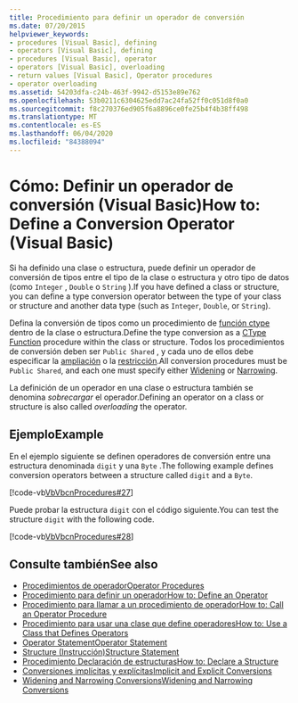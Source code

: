 ```yaml
---
title: Procedimiento para definir un operador de conversión
ms.date: 07/20/2015
helpviewer_keywords:
- procedures [Visual Basic], defining
- operators [Visual Basic], defining
- procedures [Visual Basic], operator
- operators [Visual Basic], overloading
- return values [Visual Basic], Operator procedures
- operator overloading
ms.assetid: 54203dfa-c24b-463f-9942-d5153e89e762
ms.openlocfilehash: 53b0211c6304625edd7ac24fa52ff0c051d8f0a0
ms.sourcegitcommit: f8c270376ed905f6a8896ce0fe25b4f4b38ff498
ms.translationtype: MT
ms.contentlocale: es-ES
ms.lasthandoff: 06/04/2020
ms.locfileid: "84388094"
---
```

# <a name="how-to-define-a-conversion-operator-visual-basic"></a><span data-ttu-id="0d3d2-102">Cómo: Definir un operador de conversión (Visual Basic)</span><span class="sxs-lookup"><span data-stu-id="0d3d2-102">How to: Define a Conversion Operator (Visual Basic)</span></span>
<span data-ttu-id="0d3d2-103">Si ha definido una clase o estructura, puede definir un operador de conversión de tipos entre el tipo de la clase o estructura y otro tipo de datos (como `Integer` , `Double` o `String` ).</span><span class="sxs-lookup"><span data-stu-id="0d3d2-103">If you have defined a class or structure, you can define a type conversion operator between the type of your class or structure and another data type (such as `Integer`, `Double`, or `String`).</span></span>  
  
 <span data-ttu-id="0d3d2-104">Defina la conversión de tipos como un procedimiento de [función ctype](../../../language-reference/functions/ctype-function.md) dentro de la clase o estructura.</span><span class="sxs-lookup"><span data-stu-id="0d3d2-104">Define the type conversion as a [CType Function](../../../language-reference/functions/ctype-function.md) procedure within the class or structure.</span></span> <span data-ttu-id="0d3d2-105">Todos los procedimientos de conversión deben ser `Public Shared` , y cada uno de ellos debe especificar la [ampliación](../../../language-reference/modifiers/widening.md) o la [restricción](../../../language-reference/modifiers/narrowing.md).</span><span class="sxs-lookup"><span data-stu-id="0d3d2-105">All conversion procedures must be `Public Shared`, and each one must specify either [Widening](../../../language-reference/modifiers/widening.md) or [Narrowing](../../../language-reference/modifiers/narrowing.md).</span></span>  
  
 <span data-ttu-id="0d3d2-106">La definición de un operador en una clase o estructura también se denomina *sobrecargar* el operador.</span><span class="sxs-lookup"><span data-stu-id="0d3d2-106">Defining an operator on a class or structure is also called *overloading* the operator.</span></span>  
  
## <a name="example"></a><span data-ttu-id="0d3d2-107">Ejemplo</span><span class="sxs-lookup"><span data-stu-id="0d3d2-107">Example</span></span>  
 <span data-ttu-id="0d3d2-108">En el ejemplo siguiente se definen operadores de conversión entre una estructura denominada `digit` y una `Byte` .</span><span class="sxs-lookup"><span data-stu-id="0d3d2-108">The following example defines conversion operators between a structure called `digit` and a `Byte`.</span></span>  
  
 [!code-vb[VbVbcnProcedures#27](~/samples/snippets/visualbasic/VS_Snippets_VBCSharp/VbVbcnProcedures/VB/Class1.vb#27)]  
  
 <span data-ttu-id="0d3d2-109">Puede probar la estructura `digit` con el código siguiente.</span><span class="sxs-lookup"><span data-stu-id="0d3d2-109">You can test the structure `digit` with the following code.</span></span>  
  
 [!code-vb[VbVbcnProcedures#28](~/samples/snippets/visualbasic/VS_Snippets_VBCSharp/VbVbcnProcedures/VB/Class1.vb#28)]  
  
## <a name="see-also"></a><span data-ttu-id="0d3d2-110">Consulte también</span><span class="sxs-lookup"><span data-stu-id="0d3d2-110">See also</span></span>

- [<span data-ttu-id="0d3d2-111">Procedimientos de operador</span><span class="sxs-lookup"><span data-stu-id="0d3d2-111">Operator Procedures</span></span>](./operator-procedures.md)
- [<span data-ttu-id="0d3d2-112">Procedimiento para definir un operador</span><span class="sxs-lookup"><span data-stu-id="0d3d2-112">How to: Define an Operator</span></span>](./how-to-define-an-operator.md)
- [<span data-ttu-id="0d3d2-113">Procedimiento para llamar a un procedimiento de operador</span><span class="sxs-lookup"><span data-stu-id="0d3d2-113">How to: Call an Operator Procedure</span></span>](./how-to-call-an-operator-procedure.md)
- [<span data-ttu-id="0d3d2-114">Procedimiento para usar una clase que define operadores</span><span class="sxs-lookup"><span data-stu-id="0d3d2-114">How to: Use a Class that Defines Operators</span></span>](./how-to-use-a-class-that-defines-operators.md)
- [<span data-ttu-id="0d3d2-115">Operator Statement</span><span class="sxs-lookup"><span data-stu-id="0d3d2-115">Operator Statement</span></span>](../../../language-reference/statements/operator-statement.md)
- [<span data-ttu-id="0d3d2-116">Structure (Instrucción)</span><span class="sxs-lookup"><span data-stu-id="0d3d2-116">Structure Statement</span></span>](../../../language-reference/statements/structure-statement.md)
- [<span data-ttu-id="0d3d2-117">Procedimiento Declaración de estructuras</span><span class="sxs-lookup"><span data-stu-id="0d3d2-117">How to: Declare a Structure</span></span>](../data-types/how-to-declare-a-structure.md)
- [<span data-ttu-id="0d3d2-118">Conversiones implícitas y explícitas</span><span class="sxs-lookup"><span data-stu-id="0d3d2-118">Implicit and Explicit Conversions</span></span>](../data-types/implicit-and-explicit-conversions.md)
- [<span data-ttu-id="0d3d2-119">Widening and Narrowing Conversions</span><span class="sxs-lookup"><span data-stu-id="0d3d2-119">Widening and Narrowing Conversions</span></span>](../data-types/widening-and-narrowing-conversions.md)
